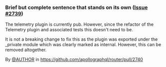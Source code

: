 ### Brief but complete sentence that stands on its own ([Issue #2739](https://github.com/apollographql/router/issues/2739))

The telemetry plugin is currently pub. However, since the refactor of the Telemetry plugin and associated tests this doesn't need to be.

It is not a breaking change to fix this as the plugin was exported under the _private module which was clearly marked as internal. However, this can be removed altogether.

By [@AUTHOR](https://github.com/AUTHOR) in https://github.com/apollographql/router/pull/2740
